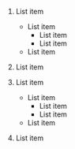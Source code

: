 1. List item
   - List item
       - List item
       - List item
   - List item
1. List item

1.  List item
    - List item
        - List item
        - List item
    - List item
1.  List item
